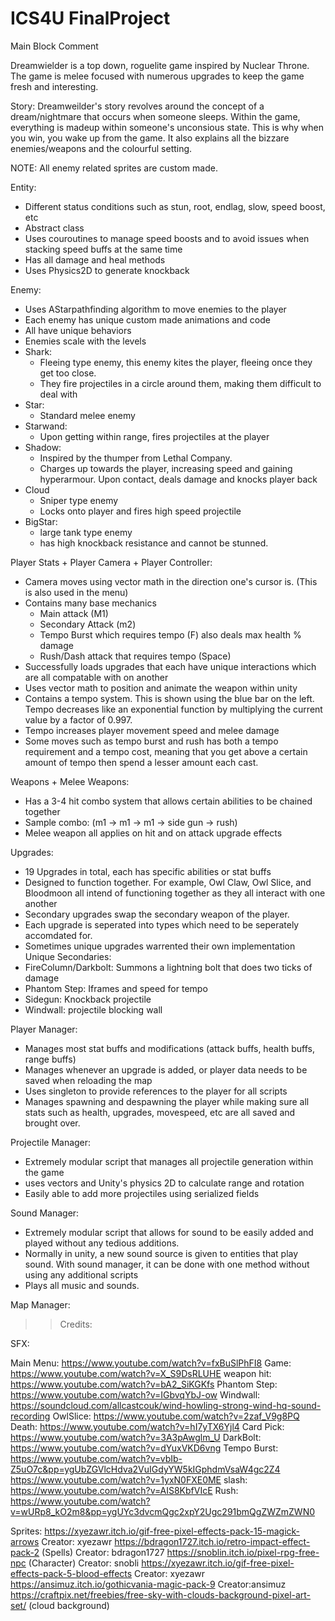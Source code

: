 # ICS4U FinalProject
Main Block Comment

Dreamwielder is a top down, roguelite game inspired by Nuclear Throne. The game is melee focused with numerous upgrades to keep the game fresh and interesting.

Story:
Dreamweilder's story revolves around the concept of a dream/nightmare that occurs when someone sleeps. Within the game, everything is madeup within someone's unconsious state. 
This is why when you win, you wake up from the game. It also explains all the bizzare enemies/weapons and the colourful setting.

NOTE: All enemy related sprites are custom made.

Entity:

- Different status conditions such as stun, root, endlag, slow, speed boost, etc
- Abstract class
- Uses couroutines to manage speed boosts and to avoid issues when stacking speed buffs at the same time
- Has all damage and heal methods
- Uses Physics2D to generate knockback

Enemy:
- Uses AStarpathfinding algorithm to move enemies to the player
- Each enemy has unique custom made animations and code
- All have unique behaviors
- Enemies scale with the levels
- Shark:
	- Fleeing type enemy, this enemy kites the player, fleeing once they get too close.
	- They fire projectiles in a circle around them, making them difficult to deal with
- Star: 
	- Standard melee enemy
- Starwand:
	- Upon getting within range, fires projectiles at the player
- Shadow:
	- Inspired by the thumper from Lethal Company. 
	- Charges up towards the player, increasing speed and gaining hyperarmour. Upon contact, deals damage and knocks player back
- Cloud
	- Sniper type enemy
	- Locks onto player and fires high speed projectile
- BigStar:
	- large tank type enemy
	- has high knockback resistance and cannot be stunned.



Player Stats + Player Camera + Player Controller:
- Camera moves using vector math in the direction one's cursor is. (This is also used in the menu)
- Contains many base mechanics
	- Main attack (M1)
	- Secondary Attack (m2)
	- Tempo Burst which requires tempo (F) also deals max health % damage
	- Rush/Dash attack that requires tempo (Space)
- Successfully loads upgrades that each have unique interactions which are all compatable with on another
- Uses vector math to position and animate the weapon within unity
- Contains a tempo system. This is shown using the blue bar on the left. Tempo decreases like an exponential function by multiplying the current value by a factor of 0.997.
- Tempo increases player movement speed and melee damage
- Some moves such as tempo burst and rush has both a tempo requirement and a tempo cost, meaning that you get above a certain amount of tempo then spend a lesser amount each cast.

Weapons + Melee Weapons:
- Has a 3-4 hit combo system that allows certain abilities to be chained together
- Sample combo: (m1 -> m1 -> m1 -> side gun -> rush)
- Melee weapon all applies on hit and on attack upgrade effects


Upgrades:
- 19 Upgrades in total, each has specific abilities or stat buffs
- Designed to function together. For example, Owl Claw, Owl Slice, and Bloodmoon all intend of functioning together as they all interact with one another
- Secondary upgrades swap the secondary weapon of the player.
- Each upgrade is seperated into types which need to be seperately accomdated for.
- Sometimes unique upgrades warrented their own implementation
Unique Secondaries:
- FireColumn/Darkbolt: Summons a lightning bolt that does two ticks of damage
- Phantom Step: Iframes and speed for tempo
- Sidegun: Knockback projectile
- Windwall: projectile blocking wall



Player Manager:
- Manages most stat buffs and modifications (attack buffs, health buffs, range buffs)
- Manages whenever an upgrade is added, or player data needs to be saved when reloading the map
- Uses singleton to provide references to the player for all scripts
- Manages spawning and despawning the player while making sure all stats such as health, upgrades, movespeed, etc are all saved and brought over.

Projectile Manager:
- Extremely modular script that manages all projectile generation within the game
- uses vectors and Unity's physics 2D to calculate range and rotation
- Easily able to add more projectiles using serialized fields

Sound Manager:
- Extremely modular script that allows for sound to be easily added and played without any tedious additions.
- Normally in unity, a new sound source is given to entities that play sound. With sound manager, it can be done with one method without using any additional scripts
- Plays all music and sounds.

Map Manager:

>>Credits:

SFX:

Main Menu: https://www.youtube.com/watch?v=fxBuSlPhFI8
Game: https://www.youtube.com/watch?v=X_S9DsRLUHE
weapon hit: https://www.youtube.com/watch?v=bA2_SiKGKfs
Phantom Step: https://www.youtube.com/watch?v=IGbvqYbJ-ow
Windwall: https://soundcloud.com/allcastcouk/wind-howling-strong-wind-hq-sound-recording
OwlSlice: https://www.youtube.com/watch?v=2zaf_V9g8PQ
Death: https://www.youtube.com/watch?v=hI7yTX6Yjl4
Card Pick: https://www.youtube.com/watch?v=3A3pAwglm_U
DarkBolt: https://www.youtube.com/watch?v=dYuxVKD6vng
Tempo Burst: https://www.youtube.com/watch?v=vbIb-Z5uO7c&pp=ygUbZGVlcHdva2VuIGdyYW5kIGphdmVsaW4gc2Z4
https://www.youtube.com/watch?v=1yxN0FXE0ME
slash: https://www.youtube.com/watch?v=AIS8KbfVIcE
Rush: https://www.youtube.com/watch?v=wURp8_kO2m8&pp=ygUYc3dvcmQgc2xpY2Ugc291bmQgZWZmZWN0

Sprites:
https://xyezawr.itch.io/gif-free-pixel-effects-pack-15-magick-arrows Creator: xyezawr
https://bdragon1727.itch.io/retro-impact-effect-pack-2 (Spells) Creator: bdragon1727
https://snoblin.itch.io/pixel-rpg-free-npc (Character) Creator: snobli
https://xyezawr.itch.io/gif-free-pixel-effects-pack-5-blood-effects Creator: xyezawr
https://ansimuz.itch.io/gothicvania-magic-pack-9 Creator:ansimuz
https://craftpix.net/freebies/free-sky-with-clouds-background-pixel-art-set/ (cloud background)


